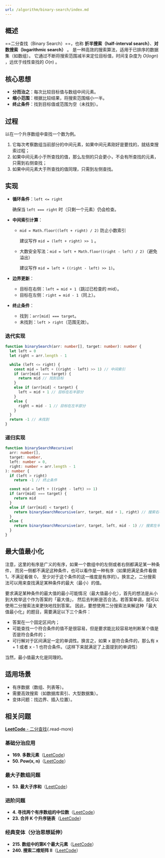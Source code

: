 ```yaml
---
url: /algorithm/binary-search/index.md
---
```

## 概述

\==二分查找（Binary Search）==，也称 **折半搜索（half-interval search）**、**对数搜索（logarithmic search）** 。
是一种高效的搜索算法，适用于已排序的数据集（如数组）。
它通过不断将搜索范围减半来定位目标值，时间复杂度为 $O(log n)$ ，远优于线性查找的 $O(n)$ 。

## 核心思想

* **分而治之**：每次比较目标值与数组中间元素。
* **缩小范围**：根据比较结果，将搜索范围缩小一半。
* **终止条件**：找到目标值或范围为空（未找到）。

## 过程

以在一个升序数组中查找一个数为例。

1. 它每次考察数组当前部分的中间元素，如果中间元素刚好是要找的，就结束搜索过程；
2. 如果中间元素小于所查找的值，那么左侧的只会更小，不会有所查找的元素，只需到右侧查找；
3. 如果中间元素大于所查找的值同理，只需到左侧查找。

## 实现

* **循环条件**：`left <= right`

  确保当 `left === right` 时（只剩一个元素）仍会检查。

* **中间索引计算**：

  * `mid = Math.floor((left + right) / 2)` 防止小数索引

    建议写作 `mid = (left + right) >> 1` 。

  * 大数安全写法：`mid = left + Math.floor((right - left) / 2)`（避免溢出）

    建议写作 `mid = left + ((right - left) >> 1)`。

* **边界更新**：

  * 目标在右侧：`left = mid + 1`（跳过已检查的 mid）。
  * 目标在左侧：`right = mid - 1`（同上）。

* **终止条件**：

  * 找到：`arr[mid] === target`。
  * 未找到：`left > right`（范围无效）。

### 迭代实现

```ts
function binarySearch(arr: number[], target: number): number {
  let left = 0
  let right = arr.length - 1

  while (left <= right) {
    const mid = left + ((right - left) >> 1) // 中间索引
    if (arr[mid] === target) {
      return mid // 找到目标
    }
    else if (arr[mid] < target) {
      left = mid + 1 // 目标在右半部分
    }
    else {
      right = mid - 1 // 目标在左半部分
    }
  }
  return -1 // 未找到
}
```

### 递归实现

```ts
function binarySearchRecursive(
  arr: number[],
  target: number,
  left: number = 0,
  right: number = arr.length - 1
): number {
  if (left > right)
    return -1 // 终止条件

  const mid = left + ((right - left) >> 1)
  if (arr[mid] === target) {
    return mid
  }
  else if (arr[mid] < target) {
    return binarySearchRecursive(arr, target, mid + 1, right) // 搜索右半
  }
  else {
    return binarySearchRecursive(arr, target, left, mid - 1) // 搜索左半
  }
}
```

## 最大值最小化

注意，这里的有序是广义的有序，如果一个数组中的左侧或者右侧都满足某一种条件，
而另一侧都不满足这种条件，也可以看作是一种有序（如果把满足条件看做 1，不满足看做 0，
至少对于这个条件的这一维度是有序的）。换言之，二分搜索法可以用来查找满足某种条件的最大（最小）的值。

要求满足某种条件的最大值的最小可能情况（最大值最小化），首先的想法是从小到大枚举这个作为答案的「最大值」，
然后去判断是否合法。若答案单调，就可以使用二分搜索法来更快地找到答案。
因此，要想使用二分搜索法来解这种「最大值最小化」的题目，需要满足以下三个条件：

* 答案在一个固定区间内；
* 可能查找一个符合条件的值不是很容易，但是要求能比较容易地判断某个值是否是符合条件的；
* 可行解对于区间满足一定的单调性。换言之，如果 x 是符合条件的，那么有 x + 1 或者 x - 1 也符合条件。（这样下来就满足了上面提到的单调性）

当然，最小值最大化是同理的。

## 适用场景

* 有序数据（数组、列表等）。
* 需要高效搜索（如数据库索引、大型数据集）。
* 变体问题：找边界、插入位置）。

## 相关问题

[**LeetCode** - 二分查找](https://leetcode.cn/problem-list/binary-search/){.read-more}

### 基础分治应用

* **169. 多数元素**（[LeetCode](https://leetcode.cn/problems/majority-element/)）
* **50. Pow(x, n)**（[LeetCode](https://leetcode.cn/problems/powx-n/)）

### 最大子数组问题

* **53. 最大子序和**（[LeetCode](https://leetcode.cn/problems/maximum-subarray/)）

### 进阶问题

* **4. 寻找两个有序数组的中位数**（[LeetCode](https://leetcode.cn/problems/median-of-two-sorted-arrays/)）
* **23. 合并 K 个升序链表**（[LeetCode](https://leetcode.cn/problems/merge-k-sorted-lists/)）

### 经典变体（分治思想延伸）

* **215. 数组中的第K个最大元素**（[LeetCode](https://leetcode.cn/problems/kth-largest-element-in-an-array/)）
* **240. 搜索二维矩阵 II**（[LeetCode](https://leetcode.cn/problems/search-a-2d-matrix-ii/)）
